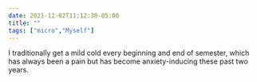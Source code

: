 ```yaml
---
date: 2021-12-02T11:12:30-05:00
title: ""
tags: ["micro","Myself"]
---
```

I traditionally get a mild cold every beginning and end of semester, which has always been a pain but has become anxiety-inducing these past two years.
